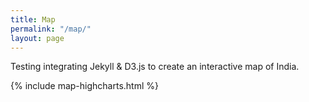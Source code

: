 ```yaml
---
title: Map
permalink: "/map/"
layout: page
---
```


Testing integrating Jekyll & D3.js to create an interactive map of India.

<!-- {% include india-base-map.html %} -->

{% include map-highcharts.html %}
<script src="{{ "/assets/js/map-generator.js" | relative_url }}"></script>